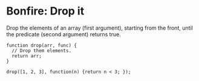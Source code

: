 # Bonfire: Drop it

Drop the elements of an array (first argument), starting from the front, until the predicate (second argument) returns true.

```
function drop(arr, func) {
  // Drop them elements.
  return arr;
}

drop([1, 2, 3], function(n) {return n < 3; });
```